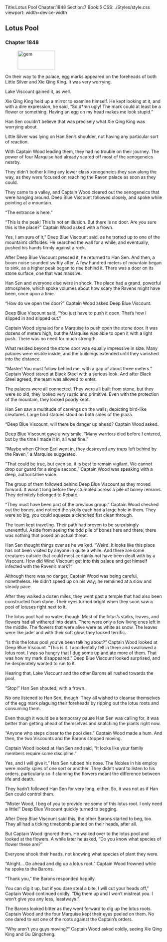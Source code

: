 Title:Lotus Pool 
Chapter:1848 
Section:7 
Book:5 
CSS:../Styles/style.css 
viewport: width=device-width
  
## Lotus Pool
### Chapter 1848
  
<figure>
	<img src="../Images/gem.gif" alt="gem" id="gem" width="120" height="60" />
</figure>
  

  
On their way to the palace, egg marks appeared on the foreheads of both Little Silver and Xie Qing King. It was very worrying.

Lake Viscount gained it, as well.

Xie Qing King held up a mirror to examine himself. He kept looking at it, and with a dire expression, he said, “So d*mn ugly! The mark could at least be a flower or something. Having an egg on my head makes me look stupid.”

Han Sen couldn’t believe that was precisely what Xie Qing King was worrying about.

Little Silver was lying on Han Sen’s shoulder, not having any particular sort of reaction.

With Captain Wood leading them, they had no trouble on their journey. The power of four Marquise had already scared off most of the xenogeneics nearby.

They didn’t bother killing any lower class xenogeneics they saw along the way, as they were focused on reaching the Raven palace as soon as they could.

They came to a valley, and Captain Wood cleared out the xenogeneics that were hanging around. Deep Blue Viscount followed closely, and spoke while pointing at a mountain.

“The entrance is here.”

“This is the peak! This is not an illusion. But there is no door. Are you sure this is the place?” Captain Wood asked with a frown.

Yes, I am sure of it,” Deep Blue Viscount said, as he trotted up to one of the mountain’s cliffsides. He searched the wall for a while, and eventually, pushed his hands firmly against a rock.

After Deep Blue Viscount pressed it, he returned to Han Sen. And then, a boom noise sounded swiftly after. A few hundred meters of mountain began to sink, as a higher peak began to rise behind it. There was a door on its stone surface, one that was massive.

Han Sen and everyone else were in shock. The place had a grand, powerful atmosphere, which spoke volumes about how scary the Ravens might have been, once upon a time.

“How do we open the door?” Captain Wood asked Deep Blue Viscount.

Deep Blue Viscount said, “You just have to push it open. That’s how I slipped in and slipped out.”

Captain Wood signaled for a Marquise to push open the stone door. It was dozens of meters high, but the Marquise was able to open it with a light push. There was no need for much strength.

What resided beyond the stone door was equally impressive in size. Many palaces were visible inside, and the buildings extended until they vanished into the distance.

“Master! You must follow behind me, with a gap of about three meters.” Captain Wood stared at Black Steel with a serious look. And after Black Steel agreed, the team was allowed to enter.

The palaces were all connected. They were all built from stone, but they were so old, they looked very rustic and primitive. Even with the protection of the mountain, they looked poorly kept.

Han Sen saw a multitude of carvings on the walls, depicting bird-like creatures. Large bird statues stood on both sides of the plaza.

“Deep Blue Viscount, will there be danger up ahead? Captain Wood asked.

Deep Blue Viscount gave a wry smile. “Many warriors died before I entered, but by the time I made it in, all was fine.”

“Maybe when Chiron Earl went in, they destroyed any traps left behind by the Raven,” a Marquise suggested.

“That could be true, but even so, it is best to remain vigilant. We cannot drop our guard for a single second.” Captain Wood was speaking with a deep, authoritative voice.

The group of them followed behind Deep Blue Viscount as they moved forward. It wasn’t long before they stumbled across a pile of boney remains. They definitely belonged to Rebate.

“They must have been part of the previous group.” Captain Wood checked out the bones, and noticed the skulls each had a large hole in them. They were so big, you could squeeze a clenched fist clean through.

The team kept traveling. Their path had proven to be surprisingly uneventful. Aside from seeing the odd pile of bones here and there, there was nothing that posed an actual threat.

Han Sen thought things over as he walked. “Weird. It looks like this place has not been visited by anyone in quite a while. And there are some creatures outside that could most certainly not have been dealt with by a Viscount. How did Wind Viscount get into this palace and get himself infected with the Raven’s mark?”

Although there was no danger, Captain Wood was being careful, nonetheless. He didn’t speed up on his way; he remained at a slow and steady pace.

After they walked a dozen miles, they went past a temple that had also been constructed from stone. Their eyes turned bright when they soon saw a pool of lotuses right next to it.

The lotus pool had no water, though. Most of the lotus’s stalks, leaves, and flowers had all withered into death. There were only a few living ones left in the middle. The flowers that were alive were as white as snow. The leaves were like jade’ and with their soft glow, they looked terrific.

“Is this the lotus pool you’ve been talking about?” Captain Wood looked at Deep Blue Viscount. “This is it. I accidentally fell in there and swallowed a lotus root. I was so hungry that I dug some up and ate more of them. That was how my mark disappeared.” Deep Blue Viscount looked surprised, and he desperately wanted to run to it.

Hearing that, Lake Viscount and the other Barons all rushed towards the pool.

“Stop!” Han Sen shouted, with a frown.

No one listened to Han Sen, though. They all wished to cleanse themselves of the egg mark plaguing their foreheads by ripping out the lotus roots and consuming them.

Even though it would be a temporary pause Han Sen was calling for, it was better than getting ahead of themselves and snatching the plants right now.

“Anyone who steps closer to the pool dies.” Captain Wood made a hum. And then, the two Viscounts and the Barons stopped moving.

Captain Wood looked at Han Sen and said, “It looks like your family members require some discipline.”

Yes, and I will give it.” Han Sen rubbed his nose. The Nobles in his employ were mostly spies of one sort or another. They didn’t want to listen to his orders, particularly so if claiming the flowers meant the difference between life and death.

They hadn’t followed Han Sen for very long, either. So, it was not as if Han Sen could control them.

“Mister Wood, I beg of you to provide me some of this lotus root. I only need a little!” Deep Blue Viscount quickly turned to begging.

After Deep Blue Viscount said this, the other Barons started to beg, too. They all had a ticking timebomb planted on their heads, after all.

But Captain Wood ignored them. He walked over to the lotus pool and looked at the flowers. A while later he asked, “Do you know what species of flower these are?”

Everyone shook their heads, not knowing what species of plant they were.

“Alright… Go ahead and dig up a lotus root.” Captain Wood frowned while he spoke to the Barons.

“Thank you,” the Barons responded happily.

You can dig it up, but if you dare steal a bite, I will cut your heads off,” Captain Wood continued coldly. “Dig them up and I won’t mistreat you. I won’t give you any less, leastways.”

The Barons looked bitter as they went forward to dig up the lotus roots. Captain Wood and the four Marquise kept their eyes peeled on them. No one dared to eat one of the roots against the Captain’s orders.

“Why aren’t you guys moving?” Captain Wood asked coldly, seeing Xie Qing King and Gu Qingcheng.